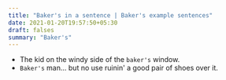 ```yaml
---
title: "Baker's in a sentence | Baker's example sentences"
date: 2021-01-20T19:57:50+05:30
draft: falses
summary: "Baker's"
---
```

- The kid on the windy side of the `baker's` window.
- `Baker's` man... but no use ruinin' a good pair of shoes over it.
                 
